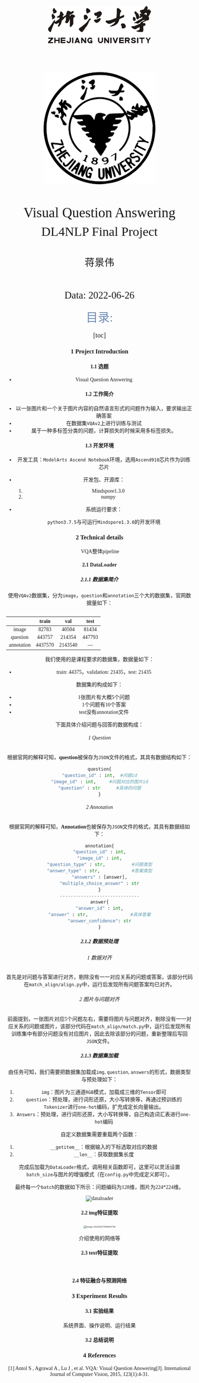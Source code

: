 <div class="cover" style="page-break-after:always;font-family:方正公文仿宋;width:100%;height:100%;border:none;margin: 0 auto;text-align:center;">
    <div style="width:55%;margin: 0 auto;height:0;padding-bottom:10%;">
        </br>
        <img src=084956638.png.crdownload alt="校名" style="width:100%;"/>
    </div>
</br></br></br></br></br></br></br></br></br>
    <div style="width:60%;margin: 0 auto;height:0;padding-bottom:40%;">
        <img src=1052975719.jpg.crdownload alt="校徽" style="width:120%;"/>
	</div>
    </br></br></br></br></br></br></br></br>
</br>
</br>
    <span style="font-family:华文黑体Bold;text-align:center;font-size:28pt;margin: 10pt auto;line-height:26pt;">Visual Question Answering</span>
</br></br>
    <span style="font-family:华文黑体Bold;text-align:center;font-size:26pt;margin: 10pt auto;line-height:24pt;">DL4NLP Final Project</span>
</br>
</br>
</br>
</br>
	<span style="font-family:华文黑体Bold;text-align:center;font-size:20pt;margin: 10pt auto;line-height:30pt;">蒋景伟</span>
</br>
</br>
	</br>
</br>
<span style="font-family:华文黑体Bold;text-align:center;font-size:20pt;margin: 10pt auto;line-height:30pt;">Data: 2022-06-26</span>
    <table style="border:none;text-align:center;width:72%;font-family:仿宋;font-size:14px; margin: 0 auto;">






<font color=6d8ab5 size = 6>目录:</font>

<font size = 4>

[toc]



</font>

<div STYLE="page-break-after: always;"></div>

### 1 Project Introduction

#### 1.1 选题

+ Visual Question Answering

#### 1.2 工作简介

+ 以一张图片和一个关于图片内容的自然语言形式的问题作为输入，要求输出正确答案
+ 在数据集`VQAv2`上进行训练与测试
+ 属于一种多标签分类的问题，计算损失的时候采用多标签损失。

#### 1.3 开发环境

+ 开发工具：`ModelArts Ascend Notebook`环境，选用`Ascend910`芯片作为训练芯片

+ 开发包、开源库：
  1. Mindspore1.3.0
  2. numpy

+ 系统运行要求：

  `python3.7.5`与可运行`Mindspore1.3.0`的开发环境

### 2 Technical details

​	VQA整体pipeline

#### 2.1 DataLoader

##### 2.1.1 数据集简介

使用`VQAv2`数据集，分为`image`，`question`和`annotation`三个大的数据集，官网数据量如下：

|            | train   | val     | test   |
| ---------- | ------- | ------- | ------ |
| image      | 82783   | 40504   | 81434  |
| question   | 443757  | 214354  | 447793 |
| annotation | 4437570 | 2143540 | —      |

我们使用的是课程要求的数据集，数据量如下：

+ train: 44375，validation: 21435，test: 21435

数据集的构成如下：

- 1张图片有大概5个问题
- 1个问题有10个答案
- test没有annotation文件

下面具体介绍问题与回答的数据构成：

###### 1 Question

根据官网的解释可知，**question**被保存为`JSON`文件的格式，其具有数据结构如下：

```python
question{
"question_id" : int,  #问题id
"image_id" : int,     #问题对应的图片id
"question" : str      #具体的问题
}
```

###### 2 Annotation

根据官网的解释可知，**Annotation**也被保存为`JSON`文件的格式，其具有数据结如下：

```python
annotation{
"question_id" : int,
"image_id" : int,
"question_type" : str,          #问题类型
"answer_type" : str,			#答案类型
"answers" : [answer],
"multiple_choice_answer" : str
}
------------------------------
answer{
"answer_id" : int,
"answer" : str,				   #具体答案
"answer_confidence": str
}
```

##### 2.1.2 数据预处理

###### 1 数据对齐

首先是对问题与答案进行对齐，剔除没有一一对应关系的问题或答案，该部分代码在`match_align/align.py`中，运行后发现所有问题答案均已对齐。

###### 2 图片与问题对齐

前面提到，一张图片对应5个问题左右，需要将图片与问题对齐，剔除没有一一对应关系的问题或图片，该部分代码在`match_align/match.py`中，运行后发现所有训练集中有部分问题没有对应图片，因此去除该部分的问题，重新整理后写回`JSON`文件。

##### 2.1.3 数据集加载

由任务可知，我们需要把数据集加载成`img`, `question`, `answers`的形式，数据类型与预处理如下：

1. `img`：图片为三通道`RGB`模式，加载成三维的`Tensor`即可
2. `question`：预处理，进行词形还原，大小写转换等，再通过预训练的`Tokenizer`进行`one-hot`编码，扩充成定长向量输出。
3. `Answers`：预处理，进行词形还原，大小写转换等，自己构造词汇表进行`one-hot`编码

自定义数据集需要重载两个函数：

1. `__getitem__`：根据输入的下标选取对应的数据
2. `__len__`：获取数据集长度

完成后加载为`DataLoader`格式，调用相关函数即可，这里可以灵活设置`batch_size`与图片的增强模式（在`config.py`中完成定义即可）。

最终每一个`batch`的数据如下所示：问题编码为128维，图片为224*224维。

![dataloader](D:\Grade3\大三下\nlp\pro\report\dataloader.png)

#### 2.2 img特征提取

<img src="C:\Users\蒋景伟\AppData\Roaming\Typora\typora-user-images\image-20220627000844700.png" alt="image-20220627000844700" style="zoom:50%;" />

 介绍使用的网络等

#### 2.3 text特征提取

​	

#### 2.4 特征融合与预测网络







### 3 Experiment Results

#### 3.1 实验结果

 系统界面、操作说明、运行结果

#### 3.2 总结说明







### 4 References

[1] Antol S ,  Agrawal A ,  Lu J , et al. VQA: Visual Question Answering[J]. International Journal of Computer Vision, 2015, 123(1):4-31.

